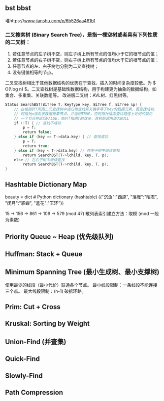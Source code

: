 ## bst bbst

堆https://www.jianshu.com/p/6b526aa481b1

### 二叉搜索树 (Binary Search Tree)，是指一棵空树或者具有下列性质的二叉树：
1. 若任意节点的左子树不空，则左子树上所有节点的值均小于它的根节点的值；
2. 若任意节点的右子树不空，则右子树上所有节点的值均大于它的根节点的值；
3. 任意节点的左、右子树也分别为二叉查找树；
4. 没有键值相等的节点。

二叉查找树相比于其他数据结构的优势在于查找、插入的时间复杂度较低。为 $ O(\log n) $。二叉查找树是基础性数据结构，用于构建更为抽象的数据结构，如集合、多重集、关联数组等。
改进版二叉树：AVL树、红黑树等。

```C++
Status SearchBST(BiTree T, KeyType key, BiTree f, BiTree &p) {
    // 在根指针T所指二元查找树中递归地查找其关键字等于key的数据元素，若查找成功，
    // 则指针p指向该数据元素节点，并返回TRUE，否则指针指向查找路径上访问的最后
    // 一个节点并返回FALSE，指针f指向T的双亲，其初始调用值为NULL
    if (!T) { // 查找不成功
        p = f;
        return false;
    } else if (key == T->data.key) { // 查找成功
        p = T;
        return true;
    } else if (key < T->data.key) // 在左子树中继续查找
        return SearchBST(T->lchild, key, T, p);
    else // 在右子树中继续查找
        return SearchBST(T->rchild, key, T, p);
}
```

## Hashtable Dictionary Map
beauty = dict # Python dictionary (hashtable)
({"沉鱼":"西施", "落雁":"昭君", "闭月":"貂蝉", "羞花":"玉环"})

15 -> 156 -> 861 -> 109 -> 579 (mod 47)
散列表索引建立方法：取模 (mod 一般为素数)

## Priority Queue ~ Heap (优先级队列)
## Huffman: Stack + Queue
## Minimum Spanning Tree (最小生成树、最小支撑树) 
使用最少的线段（最小代价）联通各个节点。
最小线段限制：一条线段不能连接三个点。
最大线段限制：(n-1) 破拆环路。

## Prim: Cut + Cross

## Kruskal: Sorting by Weight

## Union-Find (并查集)

## Quick-Find
## Slowly-Find

## Path Compression